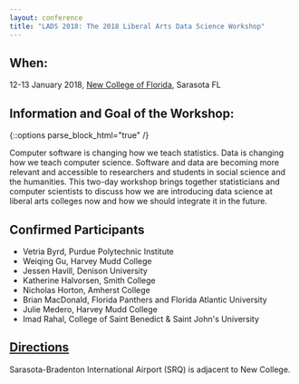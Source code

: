 ```yaml
---
layout: conference
title: "LADS 2018: The 2018 Liberal Arts Data Science Workshop"
---
```


## When:
12-13 January 2018, [New College of Florida](http://www.ncf.edu), Sarasota FL

## Information and Goal of the Workshop:  
{::options parse_block_html="true" /}
<p>
Computer software is changing how we teach statistics. Data is changing how we teach computer science. Software and data are becoming more relevant and accessible to researchers and students in social science and the humanities. This two-day workshop brings together statisticians and computer scientists to discuss how we are introducing data science at liberal arts colleges now and how we should integrate it in the future. 
</p>

## Confirmed Participants

- Vetria Byrd, Purdue Polytechnic Institute
- Weiqing Gu, Harvey Mudd College
- Jessen Havill, Denison University
- Katherine Halvorsen, Smith College
- Nicholas Horton, Amherst College
- Brian MacDonald, Florida Panthers and Florida Atlantic University
- Julie Medero, Harvey Mudd College
- Imad Rahal, College of Saint Benedict & Saint John's University

## [Directions](https://www.ncf.edu/admissions/visit-campus/maps-and-directions/)
Sarasota-Bradenton International Airport (SRQ) is adjacent to New College.
